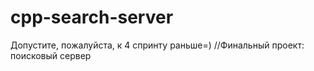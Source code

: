 # cpp-search-server
Допустите, пожалуйста, к 4 спринту раньше=)
//Финальный проект: поисковый сервер
